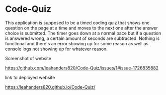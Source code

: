 # Code-Quiz


This application is supposed to be a timed coding quiz that shows one question on the page at a time and moves to the next one after the answer choice is submitted. The timer goes down at a normal pace but if a question is answered wrong, a certain amount of seconds are subtracted. Nothing is functional and there's an error showing up for some reason as well as console logs not showing up for whatever reason.

Screenshot of website

https://github.com/leahanders820/Code-Quiz/issues/1#issue-1726835882

link to deployed website

https://leahanders820.github.io/Code-Quiz/
